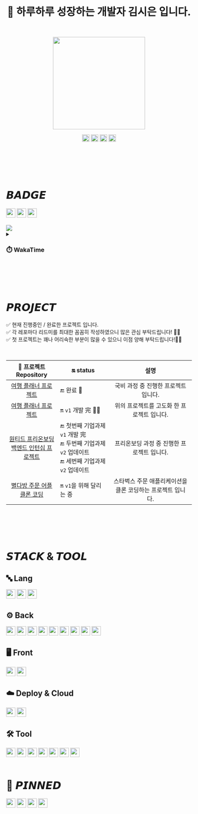 <br>

<h1 align="center">
 🌱 하루하루 성장하는 개발자 김시은 입니다.
</h1>

<br>

<p align="center">
 <img src="https://github.com/sieunnnn/sieunnnn/assets/119668620/a70125c3-f06c-436d-b90c-587c671b187a" width="250"/>
</p>

<div align="center">
 <a href="mailto:wldsmtldsm65@gmail.com"><img src="https://img.shields.io/badge/Gmail-1765F6?style=plastic&logo=gmail&logoColor=white" height="20px"/></a>
 <a href="https://www.linkedin.com/in/sieun-kim-233542294/"><img src="https://img.shields.io/badge/linkedin-0A66C2?style=plastic&logo=linkedin&logoColor=white" height="20px"/></a>
 <a href="https://sieunnnn.oopy.io/"><img src="https://img.shields.io/badge/TechLog-black?style=plastic&logo=notion&logoColor=white" height="20px"/></a>
 <a href="https://publish.obsidian.md/sieunnnn"><img src="https://img.shields.io/badge/obsidian-7C3AED?style=plastic&&logo=obsidian&logoColor=white" height="20px"/></a>
 
</div>


<br>
<br>
<br>
<br>
<br>


# 𝘽𝘼𝘿𝙂𝙀
<div align="left">
  <img src="http://mazassumnida.wtf/api/mini/generate_badge?boj=sini_96" height="25px"/>
  <img src="https://wakatime.com/badge/user/64576960-570f-498b-ad69-685267d5d7ed.svg" height="25px"/>
  <img src="https://hits.seeyoufarm.com/api/count/incr/badge.svg?url=https://github.com/sieunnnn%2Fseondal&count_bg=%231E1E1C&title_bg=%231E1E1C&icon=github.svg&icon_color=%23E7E7E7&title=GitHub&edge_flat=false" height="25px"/>
</div>

<br>
<img src="https://github-profile-trophy.vercel.app/?username=sieunnnn&theme=flat&margin-w=10&column=6"/>

<details>
<summary> <h3> ⏱️ WakaTime </h3> </summary>
<div>
<img src="https://github-readme-stats.vercel.app/api/wakatime?username=sieunnnn"/>
</div>
</details>

<br>
<br>
<br>
<br>

# 𝙋𝙍𝙊𝙅𝙀𝘾𝙏
✅ 현재 진행중인 / 완료한 프로젝트 입니다. <br>
✅ 각 레포마다 리드미를 최대한 꼼꼼히 작성하였으니 많은 관심 부탁드립니다! 🙇‍♀️ <br>
✅ 첫 프로젝트는 꽤나 어리숙한 부분이 많을 수 있으니 이점 양해 부탁드립니다!🙇‍♀️

<br>

| 📁 프로젝트 Repository | 🔛 status | 설명 |
|:-----:|-----|:-----:|
|<a href="https://github.com/sieunnnn/MultiCampusProject"> 여행 플래너 프로젝트 </a>| 🔚 완료 💫 | 국비 과정 중 진행한 프로젝트 입니다. |
|<a href="https://github.com/travel-planner-project"> 여행 플래너 프로젝트 </a>| 🔛 `v1` 개발 完 🏃‍♂️  | 위의 프로젝트를 고도화 한 프로젝트 입니다. |
|<a href="https://github.com/wanted-backend-internship"> 원티드 프리온보딩 <br> 백엔드 인턴십 프로젝트 </a>|🔚 첫번째 기업과제 `v1` 개발 完 <br> 🔚 두번째 기업과제 `v2` 업데이트 <br> 🔚 세번째 기업과제 `v2` 업데이트 | 프리온보딩 과정 중 진행한 프로젝트 입니다.|
|<a href="https://github.com/Starbucks-2107"> 별다방 주문 어플 <br> 클론 코딩 </a>| 🔛 `v1`을 위해 달리는 중 | 스타벅스 주문 애플리케이션을 클론 코딩하는 프로젝트 입니다. |

<br>
<br>
<br>
<br>

# 𝙎𝙏𝘼𝘾𝙆 & 𝙏𝙊𝙊𝙇
## 🔤 Lang
<img src="https://img.shields.io/badge/JavaScript-F7DF1E?style=flat&logo=javascript&logoColor=white" height="25px"/> <img src="https://img.shields.io/badge/Python-3776AB?style=flat&logo=python&logoColor=white" height="25px"/> <img src="https://img.shields.io/badge/Java-0B2C4A?style=flat&logo=java&logoColor=white" height="25px"/>
## ⚙️ Back
<img src="https://img.shields.io/badge/Swagger-85EA2D?style=flat&logo=swagger&logoColor=071D49" height="25px"/> <img src="https://img.shields.io/badge/Spring Rest Docs-6DB33F?style=flat&logoColor=white" height="25px"/> <img src="https://img.shields.io/badge/Spring Boot-6DB33F?style=flat&logo=springboot&logoColor=white" height="25px"/> <img src="https://img.shields.io/badge/SpringSecurity-6DB33F?style=flat&logo=Spring Security&logoColor=white" height="25px"/> <img src="https://img.shields.io/badge/MySQL-4479A1?style=flat&logo=mysql&logoColor=white" height="25px"/> <img src="https://img.shields.io/badge/JPA-59666C?style=flat&logo=hibernate&logoColor=white" height="25px"/> <img src="https://img.shields.io/badge/Json WebTokens-black?style=flat&logo=jsonwebtokens&logoColor=white" height="25px"/> <img src="https://img.shields.io/badge/WebSocket Stomp-black?style=flat&logoColor=white" height="25px"/> <img src="https://img.shields.io/badge/Redis-DC382D?style=flat&logo=redis&logoColor=white" height="25px"/> <br>
## 🖥️ Front
<img src="https://img.shields.io/badge/Vue.js-4FC08D?style=flat&logo=vuedotjs&logoColor=white" height="25px"/> <img src="https://img.shields.io/badge/Thymeleaf-005F0F?style=flat&logo=thymeleaf&logoColor=white" height="25px"/> <br>
## ☁️ Deploy & Cloud
<img src="https://img.shields.io/badge/GitHubActions-2088FF?style=flat&logo=githubactions&logoColor=white" height="25px"/> <img src="https://img.shields.io/badge/AWS Service-232F3E?style=flat&logo=amazonaws&logoColor=white" height="25px"/><br>
## 🛠️ Tool
<img src="https://img.shields.io/badge/Jupyter-F37626? style=flat&logo=jupyter&logoColor=white" height="25px"/> <img src="https://img.shields.io/badge/Postman-FF6C37? style=flat&logo=postman&logoColor=white" height="25px"/> <img src="https://img.shields.io/badge/Git-F05032?style=flat&logo=git&logoColor=white" height="25px"/> <img src="https://img.shields.io/badge/Github-black?style=flat&logo=github&logoColor=white" height="25px"/> <img src="https://img.shields.io/badge/Notion-black?style=flat&logo=notion&logoColor=white" height="25px"/> <img src="https://img.shields.io/badge/Figma-black?style=flat&logo=figma&logoColor=white" height="25px"/> <img src="https://img.shields.io/badge/IntelliJ IDEA-black?style=flat&logo=intellijidea&logoColor=white" height="25px"/>
<br>
<br>

# 📌 𝙋𝙄𝙉𝙉𝙀𝘿
<img src="https://img.shields.io/badge/JUnit5-25A162?style=flat&logo=junit5&logoColor=white" height="25px"/> <img src="https://img.shields.io/badge/Docker-2496ED?style=flat&logo=docker&logoColor=white" height="25px"/> <img src="https://img.shields.io/badge/Kubernetes-326CE5?style=flat&logo=kubernetes&logoColor=white" height="25px"/> <img src="https://img.shields.io/badge/TypeScript-3178C6?style=flat&logo=typescript&logoColor=white" height="25px"><br>
<br>
<br>
<br>


